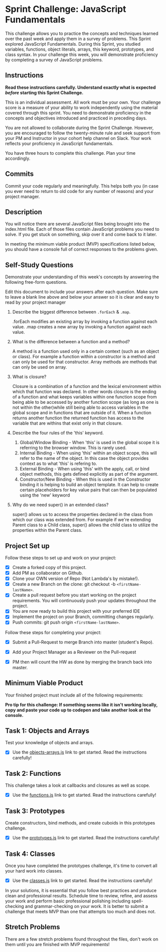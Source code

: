 # Sprint Challenge: JavaScript Fundamentals

This challenge allows you to practice the concepts and techniques learned over the past week and apply them in a survey of problems. This Sprint explored JavaScript Fundamentals. During this Sprint, you studied variables, functions, object literals, arrays, this keyword, prototypes, and class syntax. In your challenge this week, you will demonstrate proficiency by completing a survey of JavaScript problems.

## Instructions

**Read these instructions carefully. Understand exactly what is expected _before_ starting this Sprint Challenge.**

This is an individual assessment. All work must be your own. Your challenge score is a measure of your ability to work independently using the material covered through this sprint. You need to demonstrate proficiency in the concepts and objectives introduced and practiced in preceding days.

You are not allowed to collaborate during the Sprint Challenge. However, you are encouraged to follow the twenty-minute rule and seek support from your PM and Instructor in your cohort help channel on Slack. Your work reflects your proficiency in JavaScript fundamentals.

You have three hours to complete this challenge. Plan your time accordingly.

## Commits

Commit your code regularly and meaningfully. This helps both you (in case you ever need to return to old code for any number of reasons) and your project manager.

## Description

You will notice there are several JavaScript files being brought into the index.html file.  Each of those files contain JavaScript problems you need to solve.  If you get stuck on something, skip over it and come back to it later.

In meeting the minimum viable product (MVP) specifications listed below, you should have a console full of correct responses to the problems given.

## Self-Study Questions

Demonstrate your understanding of this week's concepts by answering the following free-form questions.

Edit this document to include your answers after each question. Make sure to leave a blank line above and below your answer so it is clear and easy to read by your project manager

1. Describe the biggest difference between `.forEach` & `.map`.

    .forEach modifies an existing array by invoking a function against each value. .map creates a new array by invoking a function against each value.

2. What is the difference between a function and a method?

    A method is a function used only in a certain context (such as an object or class). For example a function within a constructor is a method and can only be used for that constructor. Array methods are methods that can only be used on array. 

3. What is closure?

    Closure is a combination of a function and the lexical environment within which that function was declared. In other words closure is the ending of a function and what keeps variables within one function scope from being able to be accessed by another function scope (as long as one is not within the other)while still being able to access variables in the global scope and in functions that are outside of it. When a function returns another function the returned function has access to the variable that are withins that exist only in that closure.

4. Describe the four rules of the 'this' keyword.

    1. Global/Window Binding - When 'this' is used in the global scope it is referring to the browser window. This is rarely used.
    2. Internal Binding - When using 'this' within an object scope, this will refer to the name of the object. In this case the object provides context as to what 'this' is refering to.
    3. External Binding - When using 'this' with the apply, call, or bind object methods, this gets defined explicitly as part of the argument.
    4. Constructor/New Binding - When this is used in the Constructor binding it is helping to build an object template. It can help to create certain placeholders for key value pairs that can then be populated using the 'new' keyword

5. Why do we need super() in an extended class?

    super() allows us to access the properties declared in the class from which our class was extended from. For example if we're extending Parent class to a Child class, super() allows the child class to utilize the properties within the Parent class.

## Project Set up

Follow these steps to set up and work on your project:

- [X] Create a forked copy of this project.
- [X] Add PM as collaborator on Github.
- [X] Clone your OWN version of Repo (Not Lambda's by mistake!).
- [X] Create a new Branch on the clone: git checkout -b `<firstName-lastName>`.
- [X] Create a pull request before you start working on the project requirements.  You will continuously push your updates throughout the project.
- [X] You are now ready to build this project with your preferred IDE
- [X] Implement the project on your Branch, committing changes regularly.
- [X] Push commits: git push origin `<firstName-lastName>`.

Follow these steps for completing your project:

- [X] Submit a Pull-Request to merge <firstName-lastName> Branch into master (student's  Repo).
- [X] Add your Project Manager as a Reviewer on the Pull-request
- [X] PM then will count the HW as done by  merging the branch back into master.


## Minimum Viable Product

Your finished project must include all of the following requirements:

**Pro tip for this challenge: If something seems like it isn't working locally, copy and paste your code up to codepen and take another look at the console.**

## Task 1: Objects and Arrays
Test your knowledge of objects and arrays. 
* [X] Use the [objects-arrays.js](challenges/objects-arrays.js) link to get started.  Read the instructions carefully!

## Task 2: Functions
This challenge takes a look at callbacks and closures as well as scope. 
* [X] Use the [functions.js](challenges/functions.js) link to get started. Read the instructions carefully!

## Task 3: Prototypes
Create constructors, bind methods, and create cuboids in this prototypes challenge.
* [X] Use the [prototypes.js](challenges/prototypes.js) link to get started. Read the instructions carefully!

## Task 4: Classes
Once you have completed the prototypes challenge, it's time to convert all your hard work into classes.
* [X] Use the [classes.js](challenges/classes.js) link to get started. Read the instructions carefully!

In your solutions, it is essential that you follow best practices and produce clean and professional results. Schedule time to review, refine, and assess your work and perform basic professional polishing including spell-checking and grammar-checking on your work. It is better to submit a challenge that meets MVP than one that attempts too much and does not.

## Stretch Problems

There are a few stretch problems found throughout the files, don't work on them until you are finished with MVP requirements!
